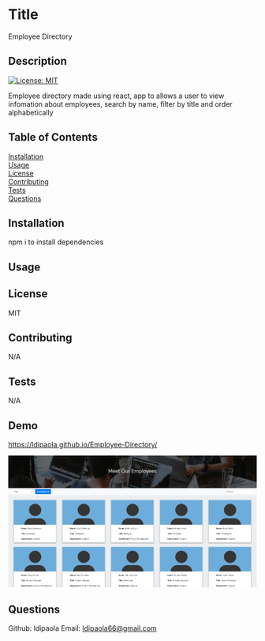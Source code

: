 
  # Title
  Employee Directory

  ## Description
  [![License: MIT](https://img.shields.io/badge/License-MIT-yellow.svg)](https://opensource.org/licenses/MIT)

  Employee directory made using react,  app to allows a user to view infomation about employees, search by name, filter by title and order alphabetically  


  ## Table of Contents  
  [Installation](#Installation)  
  [Usage](#Usage)  
  [License](#License)  
  [Contributing](#Contributing)  
  [Tests](#Tests)  
  [Questions](#Questions)  
   



  ## Installation
  npm i to install dependencies

  ## Usage
  

  ## License
  MIT

  ## Contributing
  N/A

  ## Tests
  N/A

  ## Demo
  https://ldipaola.github.io/Employee-Directory/

  ![Project demo](demo/demo.png)

  ## Questions
  Github: ldipaola
  Email: ldipaola66@gmail.com
